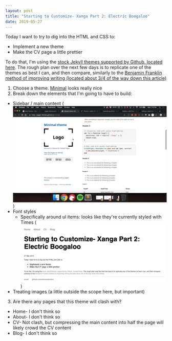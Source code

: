 ```yaml
---
layout: post
title: "Starting to Customize- Xanga Part 2: Electric Boogaloo"
date: 2019-05-27
---
```


Today I want to try to dig into the HTML and CSS to:
* Implement a new theme
* Make the CV page a little prettier

To do that, I'm using the [stock Jekyll themes supported by Github, located here](https://pages.github.com/themes/). The rough plan over the next few days is to replicate one of the themes as best I can, and then compare, similarly to the [Benjamin Franklin method of improving writing (located about 3/4 of the way down this article)](https://fs.blog/2012/07/what-is-deliberate-practice/)

1. Choose a theme. [Minimal](https://pages-themes.github.io/minimal/) looks really nice
2. Break down the elements that I'm going to have to build:
  * Sidebar / main content (![gif here](/assets/Kapture%202019-05-27%20at%2013.10.07.gif))
  * Font styles
    * Specifically around ul items: looks like they're currently styled with Times (![screenshot here](/assets/Screen%20Shot%202019-05-27%20at%201.14.55%20PM.png))
  * Treating images (a little outside the scope here, but important)
3. Are there any pages that this theme will clash with?
  * Home- I don't think so
  * About- I don't think so
  * CV- Not clash, but compressing the main content into half the page will likely crowd the CV content
  * Blog- I don't think so
